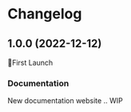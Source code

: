 # Changelog

## 1.0.0 (2022-12-12)

🎉First Launch

### Documentation

New documentation website .. WIP

